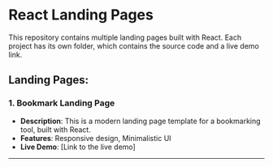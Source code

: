 # React Landing Pages

This repository contains multiple landing pages built with React. Each project has its own folder, which contains the source code and a live demo link.

## Landing Pages:

### 1. **Bookmark Landing Page**

- **Description**: This is a modern landing page template for a bookmarking tool, built with React.
- **Features**: Responsive design, Minimalistic UI
- **Live Demo**: [Link to the live demo]

---

